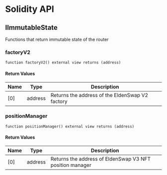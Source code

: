 # Solidity API

## IImmutableState

Functions that return immutable state of the router

### factoryV2

```solidity
function factoryV2() external view returns (address)
```

#### Return Values

| Name | Type | Description |
| ---- | ---- | ----------- |
| [0] | address | Returns the address of the EldenSwap V2 factory |

### positionManager

```solidity
function positionManager() external view returns (address)
```

#### Return Values

| Name | Type | Description |
| ---- | ---- | ----------- |
| [0] | address | Returns the address of EldenSwap V3 NFT position manager |

